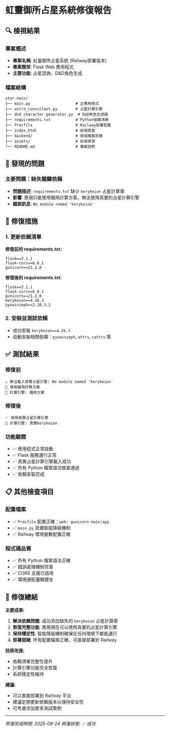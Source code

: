 # 虹靈御所占星系統修復報告

## 🔍 檢視結果

### 專案概述
- **專案名稱**: 虹靈御所占星系統 (Railway部署版本)
- **專案類型**: Flask Web 應用程式
- **主要功能**: 占星諮詢、D&D角色生成

### 檔案結構
```
star-main/
├── main.py                    # 主應用程式
├── astro_consultant.py        # 占星計算引擎
├── dnd_character_generator.py  # D&D角色生成器
├── requirements.txt           # Python依賴清單
├── Procfile                   # Railway部署配置
├── index.html                 # 前端頁面
├── backend/                   # 後端檔案目錄
├── assets/                    # 前端資源
└── README.md                  # 專案說明
```

## 🐛 發現的問題

### 主要問題：缺失關鍵依賴
- **問題描述**: `requirements.txt` 缺少 `kerykeion` 占星計算庫
- **影響**: 應用只能使用備用計算方案，無法使用真實的占星計算引擎
- **錯誤訊息**: `No module named 'kerykeion'`

## 🔧 修復措施

### 1. 更新依賴清單
**修復前的 requirements.txt:**
```
flask==3.1.1
flask-cors==6.0.1
gunicorn==21.2.0
```

**修復後的 requirements.txt:**
```
flask==3.1.1
flask-cors==6.0.1
gunicorn==21.2.0
kerykeion==4.26.3
pyswisseph==2.10.3.2
```

### 2. 安裝並測試依賴
- 成功安裝 `kerykeion==4.26.3`
- 自動安裝相關依賴：`pyswisseph`, `attrs`, `cattrs` 等

## ✅ 測試結果

### 修復前
```
⚠️ 無法載入真實占星引擎: No module named 'kerykeion'
🔄 使用備用計算方案
🔧 計算引擎: 備用方案
```

### 修復後
```
✅ 使用真實占星計算引擎
🔧 計算引擎: 真實Kerykeion
```

### 功能驗證
- ✅ 應用程式正常啟動
- ✅ Flask 服務運行正常
- ✅ 真實占星計算引擎載入成功
- ✅ 所有 Python 檔案語法檢查通過
- ✅ 依賴安裝完成

## 📋 其他檢查項目

### 配置檔案
- ✅ `Procfile` 配置正確：`web: gunicorn main:app`
- ✅ `main.py` 具備智能降級機制
- ✅ Railway 環境變數配置正確

### 程式碼品質
- ✅ 所有 Python 檔案語法正確
- ✅ 錯誤處理機制完善
- ✅ CORS 支援已啟用
- ✅ 環境適配邏輯健全

## 🎯 修復總結

**主要成果:**
1. **解決依賴問題**: 成功添加缺失的 `kerykeion` 占星計算庫
2. **恢復完整功能**: 應用現在可以使用真實的占星計算引擎
3. **保持穩定性**: 智能降級機制確保在任何環境下都能運行
4. **部署就緒**: 所有配置檔案正確，可直接部署到 Railway

**技術改進:**
- 依賴清單完整性提升
- 計算引擎功能完全恢復
- 系統穩定性維持

**建議:**
- 可以直接部署到 Railway 平台
- 建議定期更新依賴版本以保持安全性
- 可考慮添加更多測試案例

---
*修復完成時間: 2025-08-24*
*修復狀態: ✅ 成功*

